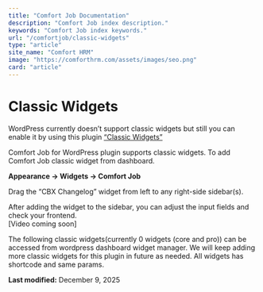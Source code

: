 ```yaml
---
title: "Comfort Job Documentation"
description: "Comfort Job index description."
keywords: "Comfort Job index keywords."
url: "/comfortjob/classic-widgets"
type: "article"
site_name: "Comfort HRM"
image: "https://comforthrm.com/assets/images/seo.png"
card: "article"
---
```

# Classic Widgets

WordPress currently doesn’t support classic widgets but still you can enable it by using this plugin [“Classic Widgets”](https://wordpress.org/plugins/classic-widgets/)

Comfort Job for WordPress plugin supports classic widgets. To add Comfort Job classic widget from dashboard.

**Appearance -> Widgets -> Comfort Job**

Drag the “CBX Changelog” widget from left to any right-side sidebar(s).

After adding the widget to the sidebar, you can adjust the input fields and check your frontend.  
\[Video coming soon\]

The following classic widgets(currently 0 widgets (core and pro)) can be accessed from wordpress dashboard widget manager. We will keep adding more classic widgets for this plugin in future as needed. All widgets has shortcode and same params.



**Last modified:** December 9, 2025